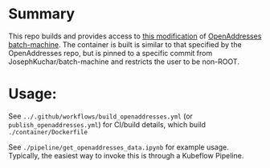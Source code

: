 # Summary

This repo builds and provides access to [this modification](https://github.com/JosephKuchar/batch-machine) of [OpenAddresses batch-machine](https://github.com/openaddresses/batch-machine).  The container is built is similar to that specified by the OpenAddresses repo, but is pinned to a specific commit from JosephKuchar/batch-machine and restricts the user to be non-ROOT.

# Usage:

See `../.github/workflows/build_openaddresses.yml` (or `publish_openaddresses.yml`) for CI/build details, which build `./container/Dockerfile`

See `./pipeline/get_openaddresses_data.ipynb` for example usage.  Typically, the easiest way to invoke this is through a Kubeflow Pipeline.
